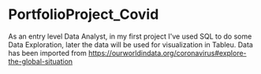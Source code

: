 # PortfolioProject_Covid
As an entry level Data Analyst, in my first project I've used SQL to do some Data Exploration, later the data will be used for visualization in Tableu.
Data has been imported from https://ourworldindata.org/coronavirus#explore-the-global-situation
